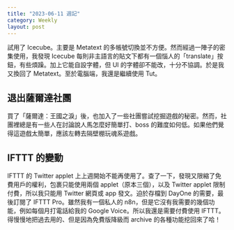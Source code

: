 ```yaml
---
title: "2023-06-11 週記"
category: Weekly
layout: post
---
```


試用了 Icecube。主要是 Metatext 的多帳號切換並不方便。然而經過一陣子的密集使用，我發現 Icecube 每則非主語言的貼文下都有一個惱人的「translate」按鈕，有些煩躁。加上它能自設字體，但 UI 的字體卻不能改，十分不協調。於是我又換回了 Metatext。至於電腦端，我還是繼續使用 Tut。

## 退出薩爾達社團

買了「薩爾達：王國之淚」後，也加入了一些社團嘗試挖掘遊戲的秘密。然而，社團裡總是有一些人在討論說人馬怎麼好簡單打、boss 的難度如何低。如果他們覺得這遊戲太簡單，應該左轉去隔壁棚玩魂系遊戲。

## IFTTT 的變動

IFTTT 的 Twitter applet 上上週開始不能再使用了。查了一下，發現又限縮了免費用戶的權利，包裹只能使用兩個 applet（原本三個），以及 Twitter applet 限制付費，所以我只能用 Twitter 網頁或 app 發文。迫於存檔到 DayOne 的需要，最後訂閱了 IFTTT Pro。雖然我有一個私人的 n8n，但是它沒有我需要的幾個功能，例如每個月打電話給我的 Google Voice。所以我還是需要付費使用 IFTTT。得慢慢地把過去用的、但是因為免費版降級而 archive 的各種功能挖回來了哈！